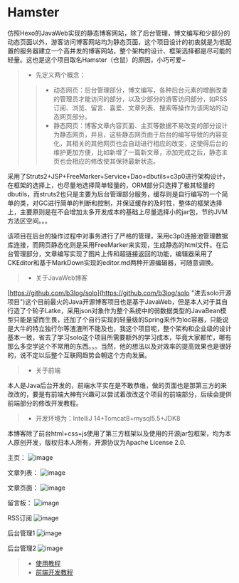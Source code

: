 # Hamster
仿照Hexo的JavaWeb实现的静态博客网站，除了后台管理，博文编写和少部分的动态页面以外，游客访问博客网站均为静态页面，这个项目设计的初衷就是为低配置的服务器建立一个高并发的博客网站，整个架构的设计、框架选择都是尽可能的轻量。这也是这个项目取名Hamster（仓鼠）的原因，小巧可爱~

>* 先定义两个概念：
>>* 动态网页：后台管理部分，博文编写，各种后台元素的增删改查的管理员才能访问的部分，以及少部分的游客访问部分，如RSS订阅、浏览、留言、喜爱、文章列表、搜索等操作为该网站的动态网页部分。
>>* 静态网页：博客文章内容页面、主页等数据不易改变的部分设计为静态网页，并且，这些静态网页由于后台的编写导致的内容变化，其相关的其他网页也会自动进行相应的改变，这使得后台的维护更加方便，比如新增了一篇新文章，添加完成之后，静态主页也会相应的修改使其保持最新状态。

采用了Struts2+JSP+FreeMarker+Service+Dao+dbutils+c3p0进行架构设计，在框架的选择上，也尽量地选择简单轻量的，ORM部分只选择了极其轻量的dbutils，而struts2也只是主要为后台管理部分服务，缓存则是自行编写的一个简单的类，对GC进行简单的判断和控制，并保证缓存的及时性，整体的框架选择上，主要原则是在不会增加太多开发成本的基础上尽量选择小的jar包，节约JVM方法区空间。。。

该项目在后台的操作过程中对事务进行了严格的管理，采用c3p0连接池管理数据库连接，而网页静态化则是采用FreeMarker来实现，生成静态的html文件。在后台管理部分，文章编写实现了图片上传和超链接返回的功能，编辑器采用了CKEditor和基于MarkDown实现的editor.md两种开源编辑器，可随意调换。


>* 关于JavaWeb博客

[https://github.com/b3log/solo](https://github.com/b3log/solo "进去solo开源项目")这个目前最火的Java开源博客项目也是基于JavaWeb，但是本人对于其自行造了个轮子Latke，采用json对象作为整个系统中的弱数据类型的JavaBean模型只能是望而生畏，还加了个自行实现的轻量级的Spring来作为Ioc容器，只能说是大牛的特立独行尔等渣渣所不能及也，我这个项目呢，整个架构和企业级的设计基本一致，省去了学习solo这个项目所需要额外的学习成本，毕竟大家都忙，哪有那么多空学这个不常用的东西。。。当然，他的想法以及对效率的提高效果也是很好的，说不定以后整个互联网趋势会朝这个方向发展。

>* 关于前端

本人是Java后台开发的，前端水平实在是不敢恭维，做的页面也是那第三方的来改改的，要是有前端大神有兴趣可以尝试着改改这个项目的前端部分，后续会提供前端部分的修改开发教程。

>* 开发环境为：IntelliJ 14+Tomcat8+mysql5.5+JDK8

本博客除了前台html+css+js使用了第三方框架以及使用的开源jar包框架，均为本人原创开发，版权归本人所有，开源协议为Apache License 2.0.

主页：
![image](https://github.com/Coselding/MyBlog/blob/master/screenshot/index.png)

文章列表：
![image](https://github.com/Coselding/MyBlog/blob/master/screenshot/list.png)

文章页面：
![image](https://github.com/Coselding/MyBlog/blob/master/screenshot/article.png)

留言板：
![image](https://github.com/Coselding/MyBlog/blob/master/screenshot/comment.png)

RSS订阅
![image](https://github.com/Coselding/MyBlog/blob/master/screenshot/rss.png)

后台管理1
![image](https://github.com/Coselding/MyBlog/blob/master/screenshot/back1.png)

后台管理2
![image](https://github.com/Coselding/MyBlog/blob/master/screenshot/back2.png)

>* [使用教程]()
>* [前端开发教程]()